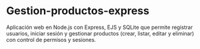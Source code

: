 # Gestion-productos-express
Aplicación web en Node.js con Express, EJS y SQLite que permite registrar usuarios, iniciar sesión y gestionar productos (crear, listar, editar y eliminar) con control de permisos y sesiones.
